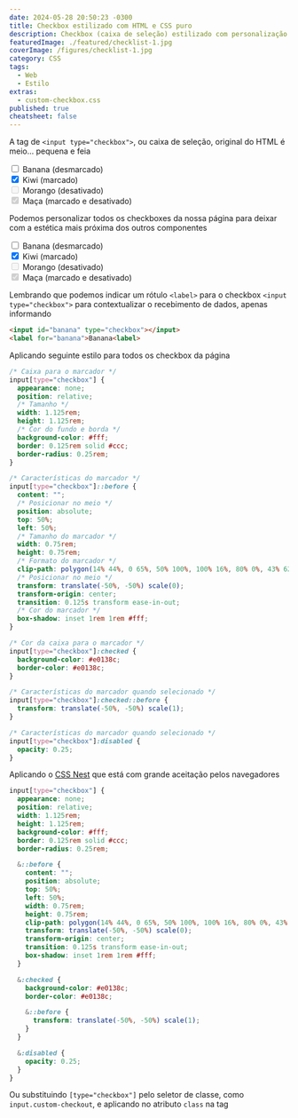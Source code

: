 ```yaml
---
date: 2024-05-28 20:50:23 -0300
title: Checkbox estilizado com HTML e CSS puro
description: Checkbox (caixa de seleção) estilizado com personalização de cores e tamanho
featuredImage: ./featured/checklist-1.jpg
coverImage: /figures/checklist-1.jpg
category: CSS
tags:
  - Web
  - Estilo
extras:
  - custom-checkbox.css
published: true
cheatsheet: false
---
```


A tag de `<input type="checkbox">`, ou caixa de seleção, original do HTML é meio... pequena e feia

<div class="custom-checkout-wrapper">
  <div>
    <input id="banana-org" type="checkbox"></input>
    <label for="banana-org">Banana (desmarcado)<label>
  </div>
  <div>
    <input id="kiwi-org" type="checkbox" checked></input>
    <label for="kiwi-org">Kiwi (marcado)<label>
  </div>
  <div>
    <input id="morango-org" type="checkbox" disabled></input>
    <label for="morango-org" class="disabled">Morango (desativado)<label>
  </div>
  <div>
    <input id="maca-org" type="checkbox" checked disabled></input>
    <label for="maca-org" class="disabled">Maça (marcado e desativado)<label>
  </div>
</div>

Podemos personalizar todos os checkboxes da nossa página para deixar com a estética mais próxima dos outros componentes

<div class="custom-checkout-wrapper">
  <div>
    <input id="banana" type="checkbox" class="custom-checkout"></input>
    <label for="banana">Banana (desmarcado)<label>
  </div>
  <div>
    <input id="kiwi" type="checkbox" class="custom-checkout" checked></input>
    <label for="kiwi">Kiwi (marcado)<label>
  </div>
  <div>
    <input id="morango" type="checkbox" class="custom-checkout" disabled></input>
    <label for="morango" class="disabled">Morango (desativado)<label>
  </div>
  <div>
    <input id="maca" type="checkbox" class="custom-checkout" checked disabled></input>
    <label for="maca" class="disabled">Maça (marcado e desativado)<label>
  </div>
</div>

Lembrando que podemos indicar um rótulo `<label>` para o checkbox `<input type="checkbox">` para contextualizar o recebimento de dados, apenas informando

```html
<input id="banana" type="checkbox"></input>
<label for="banana">Banana<label>
```

Aplicando seguinte estilo para todos os checkbox da página

```css
/* Caixa para o marcador */
input[type="checkbox"] {
  appearance: none;
  position: relative;
  /* Tamanho */
  width: 1.125rem;
  height: 1.125rem;
  /* Cor do fundo e borda */
  background-color: #fff;
  border: 0.125rem solid #ccc;
  border-radius: 0.25rem;
}

/* Características do marcador */
input[type="checkbox"]::before {
  content: "";
  /* Posicionar no meio */
  position: absolute;
  top: 50%;
  left: 50%;
  /* Tamanho do marcador */
  width: 0.75rem;
  height: 0.75rem;
  /* Formato do marcador */
  clip-path: polygon(14% 44%, 0 65%, 50% 100%, 100% 16%, 80% 0%, 43% 62%);
  /* Posicionar no meio */
  transform: translate(-50%, -50%) scale(0);
  transform-origin: center;
  transition: 0.125s transform ease-in-out;
  /* Cor do marcador */
  box-shadow: inset 1rem 1rem #fff;
}

/* Cor da caixa para o marcador */
input[type="checkbox"]:checked {
  background-color: #e0138c;
  border-color: #e0138c;
}

/* Características do marcador quando selecionado */
input[type="checkbox"]:checked::before {
  transform: translate(-50%, -50%) scale(1);
}

/* Características do marcador quando selecionado */
input[type="checkbox"]:disabled {
  opacity: 0.25;
}
```

Aplicando o [CSS Nest](https://caniuse.com/?search=css%20nest) que está com grande aceitação pelos navegadores

```css
input[type="checkbox"] {
  appearance: none;
  position: relative;
  width: 1.125rem;
  height: 1.125rem;
  background-color: #fff;
  border: 0.125rem solid #ccc;
  border-radius: 0.25rem;

  &::before {
    content: "";
    position: absolute;
    top: 50%;
    left: 50%;
    width: 0.75rem;
    height: 0.75rem;
    clip-path: polygon(14% 44%, 0 65%, 50% 100%, 100% 16%, 80% 0%, 43% 62%);
    transform: translate(-50%, -50%) scale(0);
    transform-origin: center;
    transition: 0.125s transform ease-in-out;
    box-shadow: inset 1rem 1rem #fff;
  }

  &:checked {
    background-color: #e0138c;
    border-color: #e0138c;

    &::before {
      transform: translate(-50%, -50%) scale(1);
    }
  }

  &:disabled {
    opacity: 0.25;
  }
}
```

Ou substituindo `[type="checkbox"]` pelo seletor de classe, como `input.custom-checkout`, e aplicando no atributo `class` na tag
